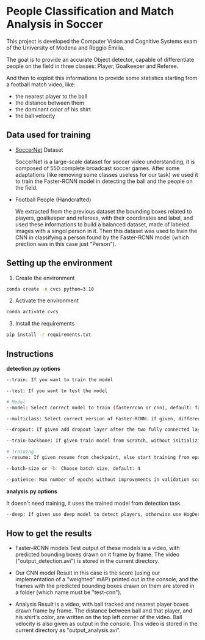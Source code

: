 # People Classification and Match Analysis in Soccer
This project is developed the Computer Vision and Cognitive Systems exam of the University of Modena and Reggio Emilia.

The goal is to provide an accurate Object detector, capable of differentiate people on the field in three classes: Player, Goalkeeper and Referee.

And then to exploit this informations to provide some statistics starting from a football match video, like:
* the nearest player to the ball
* the distance between them
* the dominant color of his shirt
* the ball velocity

## Data used for training
* [SoccerNet](https://www.soccer-net.org/) Dataset

  SoccerNet is a large-scale dataset for soccer video understanding, it is composed of 550 complete broadcast soccer games.
After some adaptations (like removing some classes useless for our task) we used it to train the Faster-RCNN model in detecting the ball and the people on the field.
* Football People (Handcrafted)

  We extracted from the previous dataset the bounding boxes related to players, goalkeeper and referees, with their coordinates and label, and used these informations to build a balanced dataset, made of labeled images with a singol person in it.
Then this dataset was used to train the CNN in classifying a person found by the Faster-RCNN model (which prection was in this case just "Person").

## Setting up the environment
1. Create the environment
```bash
conda create -n cvcs python=3.10
```
2. Activate the environment
```bash
conda activate cvcs
```
3. Install the requirements
```bash
pip install -r requirements.txt
```

## Instructions
**detection.py options**
```bash
--train: If you want to train the model

--test: If you want to test the model

# Model
--model: Select correct model to train (fasterrcnn or cnn), default: fastercnn

--multiclass: Select correct version of Faster-RCNN: if given, differenziate between class people: Player, Goalkeeper, Referee) else predict just Person as class

--dropout: If given add dropout layer after the two fully connected layer at the end of Fater-RCNN

--train-backbone: If given train model from scratch, without initializing backbone with default weights (trained on IMAGENET1K_V1)

# Training
--resume: If given resume from checkpoint, else start training from epoch 1

--batch-size or -b: Choose batch size, default: 4

--patience: Max number of epochs without improvements in validation score before early stopping
```

**analysis.py options**

It doesn't need training, it uses the trained model from detection task.
```bash
--deep: If given use deep model to detect players, otherwise use HogDescriptor
```

## How to get the results
* Faster-RCNN models
Test output of these models is a video, with predicted bounding boxes drawn on it frame by frame. The video ("output_detection.avi") is stored in the current directory.

* Our CNN model
Result in this case is the score (using our implementation of a "weighted" mAP) printed out in the console, and the frames with the predicted bounding boxes drawn on them are stored in a folder (which name must be "test-cnn").

* Analysis
Result is a video, with ball tracked and nearest player boxes drawn frame by frame. The distance between ball and that player, and his shirt's color, are written on the top left corner of the video. Ball velocity is also given as output in the console.
This video is stored in the current directory as "output_analysis.avi".

